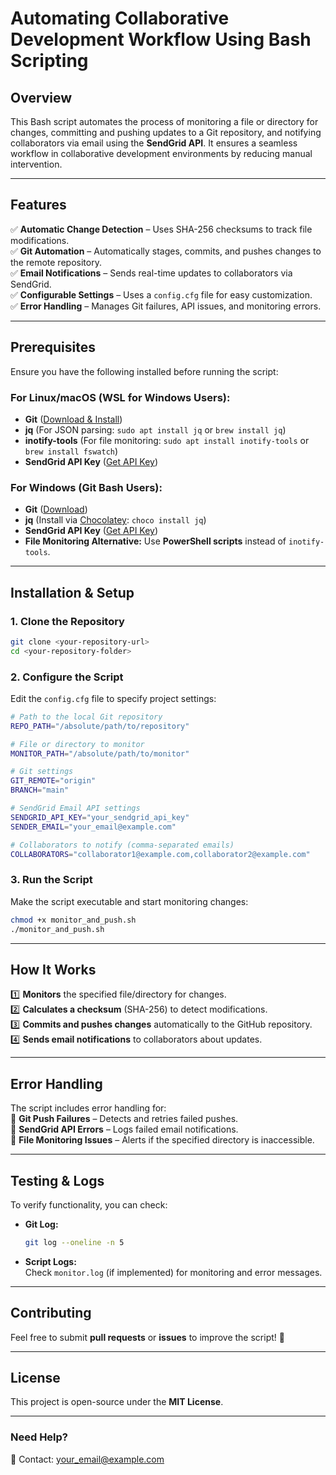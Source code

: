 # **Automating Collaborative Development Workflow Using Bash Scripting**  

## **Overview**  
This Bash script automates the process of monitoring a file or directory for changes, committing and pushing updates to a Git repository, and notifying collaborators via email using the **SendGrid API**. It ensures a seamless workflow in collaborative development environments by reducing manual intervention.  

---

## **Features**  
✅ **Automatic Change Detection** – Uses SHA-256 checksums to track file modifications.  
✅ **Git Automation** – Automatically stages, commits, and pushes changes to the remote repository.  
✅ **Email Notifications** – Sends real-time updates to collaborators via SendGrid.  
✅ **Configurable Settings** – Uses a `config.cfg` file for easy customization.  
✅ **Error Handling** – Manages Git failures, API issues, and monitoring errors.  

---

## **Prerequisites**  
Ensure you have the following installed before running the script:  

### **For Linux/macOS (WSL for Windows Users):**  
- **Git** ([Download & Install](https://git-scm.com/downloads))  
- **jq** (For JSON parsing: `sudo apt install jq` or `brew install jq`)  
- **inotify-tools** (For file monitoring: `sudo apt install inotify-tools` or `brew install fswatch`)  
- **SendGrid API Key** ([Get API Key](https://sendgrid.com))  

### **For Windows (Git Bash Users):**  
- **Git** ([Download](https://git-scm.com/downloads))  
- **jq** (Install via [Chocolatey](https://chocolatey.org/): `choco install jq`)  
- **SendGrid API Key** ([Get API Key](https://sendgrid.com))  
- **File Monitoring Alternative:** Use **PowerShell scripts** instead of `inotify-tools`.  

---

## **Installation & Setup**  

### **1. Clone the Repository**  
```sh
git clone <your-repository-url>
cd <your-repository-folder>
```

### **2. Configure the Script**  
Edit the `config.cfg` file to specify project settings:  

```sh
# Path to the local Git repository
REPO_PATH="/absolute/path/to/repository"

# File or directory to monitor
MONITOR_PATH="/absolute/path/to/monitor"

# Git settings
GIT_REMOTE="origin"
BRANCH="main"

# SendGrid Email API settings
SENDGRID_API_KEY="your_sendgrid_api_key"
SENDER_EMAIL="your_email@example.com"

# Collaborators to notify (comma-separated emails)
COLLABORATORS="collaborator1@example.com,collaborator2@example.com"
```

### **3. Run the Script**  
Make the script executable and start monitoring changes:  

```sh
chmod +x monitor_and_push.sh
./monitor_and_push.sh
```

---

## **How It Works**  

1️⃣ **Monitors** the specified file/directory for changes.  
2️⃣ **Calculates a checksum** (SHA-256) to detect modifications.  
3️⃣ **Commits and pushes changes** automatically to the GitHub repository.  
4️⃣ **Sends email notifications** to collaborators about updates.  

---

## **Error Handling**  
The script includes error handling for:  
🚨 **Git Push Failures** – Detects and retries failed pushes.  
🚨 **SendGrid API Errors** – Logs failed email notifications.  
🚨 **File Monitoring Issues** – Alerts if the specified directory is inaccessible.  

---

## **Testing & Logs**  
To verify functionality, you can check:  

- **Git Log:**  
  ```sh
  git log --oneline -n 5
  ```
- **Script Logs:**  
  Check `monitor.log` (if implemented) for monitoring and error messages.  

---

## **Contributing**  
Feel free to submit **pull requests** or **issues** to improve the script! 🚀  

---

## **License**  
This project is open-source under the **MIT License**.  

---

### **Need Help?**  
📧 Contact: your_email@example.com  
